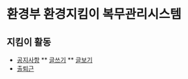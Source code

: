 # 환경부 환경지킴이 복무관리시스템

## 지킴이 활동
* [공지사항](http://flato.kr/work/5rc/s101.html)
** [글쓰기](http://flato.kr/work/5rc/s101-write.html)
** [글보기](http://flato.kr/work/5rc/s101-view.html)
* [출퇴근](http://flato.kr/work/5rc/s102.html)
           
